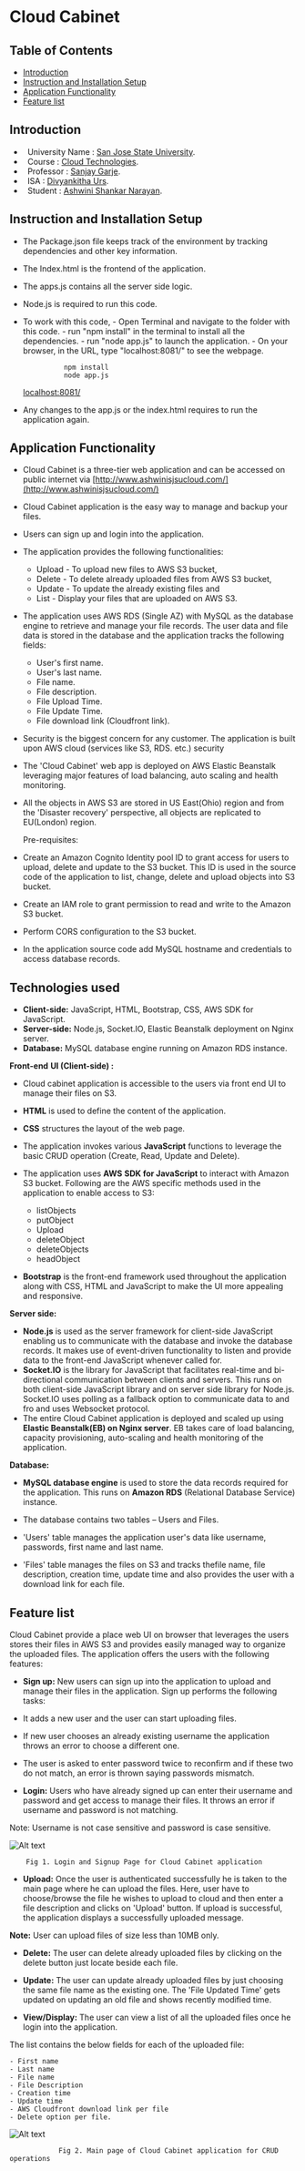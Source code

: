 # Cloud Cabinet

## Table of Contents

- [Introduction](#introduction)
- [Instruction and Installation Setup](#instruction-and-installation-setup)
- [Application Functionality](#application-functionality)
- [Feature list](#feature-list)



## Introduction

*   University Name		: [San Jose State University](http://www.sjsu.edu/).
*   Course				: [Cloud Technologies](http://info.sjsu.edu/web-dbgen/catalog/courses/CMPE281.html).
*   Professor				: [Sanjay Garje](https://www.linkedin.com/in/sanjaygarje/).
*   ISA					: [Divyankitha Urs](https://www.linkedin.com/in/divyankithaurs/).
*   Student				: [Ashwini Shankar Narayan](https://www.linkedin.com/in/ashwinisnv/).

## Instruction and Installation Setup

- The Package.json file keeps track of the environment by tracking dependencies and other key information.
- The Index.html is the frontend of the application.
- The apps.js contains all the server side logic.  

- Node.js is required to run this code.
- To work with this code,
		- Open Terminal and navigate to the folder with this code.
		- run "npm install" in the terminal to install all the dependencies.
		- run "node app.js" to launch the application.
		- On your browser, in the URL, type "localhost:8081/" to see the webpage.

				npm install
				node app.js
	[localhost:8081/](localhost:8081/)
	
- Any changes to the app.js or the index.html requires to run the application again.


## Application Functionality

- Cloud Cabinet is a three-tier web application and can be accessed on public internet via
[http://www.ashwinisjsucloud.com/](http://www.ashwinisjsucloud.com/)

- Cloud Cabinet application is the easy way to manage and backup your files.
- Users can sign up and login into the application.
- The application provides the following functionalities:

	- Upload - To upload new files to AWS S3 bucket,
	- Delete -  To delete already uploaded files from AWS S3 bucket,
	- Update - To update the already existing files and
	- List - Display your files that are uploaded on AWS S3.

- The application uses AWS RDS (Single AZ) with MySQL as the database engine to retrieve and manage your file records. The user data and file data is stored in the database and the application tracks the following fields:
	
	- User&#39;s first name.
	- User&#39;s last name.
	- File name.
	- File description.
	- File Upload Time.
	- File Update Time.
	- File download link (Cloudfront link).

- Security is the biggest concern for any customer. The application is built upon AWS cloud (services like S3, RDS. etc.) security
- The &#39;Cloud Cabinet&#39; web app is deployed on AWS Elastic Beanstalk leveraging major features of load balancing, auto scaling and health monitoring.
- All the objects in AWS S3 are stored in US East(Ohio) region and from the &#39;Disaster recovery&#39; perspective, all objects are replicated to EU(London) region.

  Pre-requisites:

- Create an Amazon Cognito Identity pool ID to grant access for users to upload, delete and update to the S3 bucket. This ID is used in the source code of the application to list, change, delete and upload objects into S3 bucket.
- Create an IAM role to grant permission to read and write to the Amazon S3 bucket.
- Perform CORS configuration to the S3 bucket.
- In the application source code add MySQL hostname and credentials to access database records.

## Technologies used

- **Client-side:** JavaScript, HTML, Bootstrap, CSS, AWS SDK for JavaScript.
- **Server-side:** Node.js, Socket.IO, Elastic Beanstalk deployment on Nginx server.
- **Database:** MySQL database engine running on Amazon RDS instance.

**Front-end** **UI (Client-side) :**

- Cloud cabinet application is accessible to the users via front end UI to manage their files on S3.
- **HTML** is used to define the content of the application.
- **CSS** structures the layout of the web page.
- The application invokes various **JavaScript** functions to leverage the basic CRUD operation (Create, Read, Update and Delete).
- The application uses **AWS** **SDK for JavaScript** to interact with Amazon S3 bucket. Following are the AWS specific methods used in the application to enable access to S3:

	- listObjects
	- putObject
	- Upload
	- deleteObject
	- deleteObjects
	- headObject

- **Bootstrap** is the front-end framework used throughout the application along with CSS, HTML and JavaScript to make the UI more appealing and responsive.

**Server side:**

- **Node.js** is used as the server framework for client-side JavaScript enabling us to communicate with the database and invoke the database records. It makes use of event-driven functionality to listen and provide data to the front-end JavaScript whenever called for.
- **Socket.IO** is the library for JavaScript that facilitates real-time and bi-directional communication between clients and servers. This runs on both client-side JavaScript library and on server side library for Node.js. Socket.IO uses polling as a fallback option to communicate data to and fro and uses Websocket protocol.
- The entire Cloud Cabinet application is deployed and scaled up using **Elastic Beanstalk(EB) on Nginx server**. EB takes care of load balancing, capacity provisioning, auto-scaling and health monitoring of the application.

**Database:**

- **MySQL database engine** is used to store the data records required for the application. This runs on **Amazon RDS** (Relational Database Service) instance.
- The database contains two tables – Users and Files.

- &#39;Users&#39; table manages the application user&#39;s data like username, passwords, first name and last name.
- &#39;Files&#39; table manages the files on S3 and tracks thefile name, file description, creation time, update time and also provides the user with a download link for each file.

## Feature list

Cloud Cabinet provide a place web UI on browser that leverages the users stores their files in AWS S3 and provides easily managed way to organize the uploaded files. The application offers the users with the following features:

- **Sign up:** New users can sign up into the application to upload and manage their files in the application. Sign up performs the following tasks:

- It adds a new user and the user can start uploading files.
- If new user chooses an already existing username the application throws an error to choose a different one.
- The user is asked to enter password twice to reconfirm and if these two do not match, an error is thrown saying passwords mismatch.

- **Login:**  Users who have already signed up can enter their username and password and get access to manage their files. It throws an error if username and password is not matching.

Note: Username is not case sensitive and password is case sensitive.


![Alt text](/img1.png?raw=true)


		Fig 1. Login and Signup Page for Cloud Cabinet application

- **Upload:** Once the user is authenticated successfully he is taken to the main page where he can upload the files. Here, user have to choose/browse the file he wishes to upload to cloud and then enter a file description and clicks on &#39;Upload&#39; button. If upload is successful, the application displays a successfully uploaded message.

**Note:** User can upload files of size less than 10MB only.

- **Delete:** The user can delete already uploaded files by clicking on the delete button just locate beside each file.

- **Update:** The user can update already uploaded files by just choosing the same file name as the existing one. The &#39;File Updated Time&#39; gets updated on updating an old file and shows recently modified time.

- **View/Display:** The user can view a list of all the uploaded files once he login into the application.

The list contains the below fields for each of the uploaded file:

	- First name
	- Last name
	- File name
	- File Description
	- Creation time
	- Update time
	- AWS Cloudfront download link per file
	- Delete option per file.

	
	
![Alt text](/img2.png?raw=true)


 
                Fig 2. Main page of Cloud Cabinet application for CRUD operations


